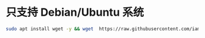# 只支持 Debian/Ubuntu 系统

```bash
sudo apt install wget -y && wget  https://raw.githubusercontent.com/iamvicliu/Script/main/Linux/Setup.sh && sudo bash setup.sh
```

